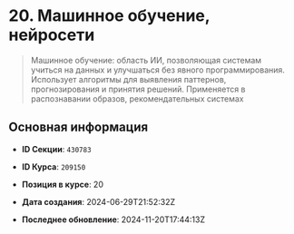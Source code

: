 # 20. Машинное обучение, нейросети


> Машинное обучение: область ИИ, позволяющая системам учиться на данных и улучшаться без явного программирования. Использует алгоритмы для выявления паттернов, прогнозирования и принятия решений. Применяется в распознавании образов, рекомендательных системах


## Основная информация

- **ID Секции**: `430783`
- **ID Курса**: `209150`
- **Позиция в курсе**: 20
- **Дата создания**: 2024-06-29T21:52:32Z

- **Последнее обновление**: 2024-11-20T17:44:13Z
